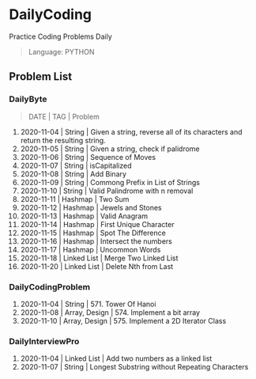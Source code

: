 # DailyCoding

Practice Coding Problems Daily

> Language: PYTHON

## Problem List

### DailyByte

> DATE | TAG | Problem

1. 2020-11-04 | String | Given a string, reverse all of its characters and return the resulting string.
2. 2020-11-05 | String | Given a string, check if palidrome
3. 2020-11-06 | String | Sequence of Moves
4. 2020-11-07 | String | isCapitalized
5. 2020-11-08 | String | Add Binary
6. 2020-11-09 | String | Commong Prefix in List of Strings
7. 2020-11-10 | String | Valid Palindrome with n removal
8. 2020-11-11 | Hashmap | Two Sum
9. 2020-11-12 | Hashmap | Jewels and Stones
10. 2020-11-13 | Hashmap | Valid Anagram
11. 2020-11-14 | Hashmap | First Unique Character
12. 2020-11-15 | Hashmap | Spot The Difference
13. 2020-11-16 | Hashmap | Intersect the numbers
14. 2020-11-17 | Hashmap | Uncommon Words
15. 2020-11-18 | Linked List | Merge Two Linked List
16. 2020-11-20 | Linked List | Delete Nth from Last

### DailyCodingProblem

1. 2020-11-04 | String | 571. Tower Of Hanoi
2. 2020-11-08 | Array, Design | 574. Implement a bit array
3. 2020-11-10 | Array, Design | 575. Implement a 2D Iterator Class

### DailyInterviewPro

1. 2020-11-04 | Linked List | Add two numbers as a linked list
2. 2020-11-07 | String | Longest Substring without Repeating Characters
